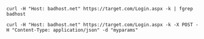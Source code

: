     curl -H "Host: badhost.net" https://target.com/Login.aspx -k | fgrep badhost

    curl -H "Host: badhost.net" https://target.com/Login.aspx -k -X POST -H "Content-Type: application/json" -d "myparams"
